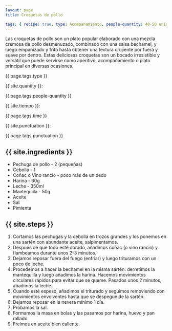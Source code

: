 ```yaml
---
layout: page
title: Croquetas de pollo

tags: { recipe: true, type: Acompanamiento, people-quantity: 40-50 unidades, time: 1h + 1 día de reposo, punctuation: 5🏆 }
---
```


<p class="recipe-description">Las croquetas de pollo son un plato popular elaborado con una mezcla cremosa de pollo desmenuzado, combinado con una salsa bechamel, y luego empanizado y frito hasta obtener una textura crujiente por fuera y suave por dentro. Estas deliciosas croquetas son un bocado irresistible y versátil que puede servirse como aperitivo, acompañamiento o plato principal en diversas ocasiones.</p>

<div class="recipe-information">
    <div><p class="{{ page.tags.type }}">{{ page.tags.type }}</p></div>
    <div><p>{{ site.quantity }}:</p> {{ page.tags.people-quantity }}</div>
    <div><p>{{ site.tiempo }}:</p> {{ page.tags.time }}</div>
    <div><p>{{ site.punctuation }}:</p> {{ page.tags.punctuation }}</div>
</div>

## {{ site.ingredients }}

* Pechuga de pollo - 2 (pequeñas)
* Cebolla - 1
* Coñac o Vino rancio - poco más de un dedo
* Harina - 60g
* Leche - 350ml
* Mantequilla - 50g
* Aceite
* Sal
* Pimienta

## {{ site.steps }}

1. Cortamos las pechugas y la cebolla en trozos grandes y los ponemos en una sartén con abundante aceite, salpimentamos.
2. Después de que todo esté dorado, añadimos coñac (o vino rancio) y flambeamos durante unos 2-3 minutos.
3. Dejamos reposar fuera del fuego (enfriar) y luego trituramos con un poco de leche.
4. Procedemos a hacer la bechamel en la misma sartén: derretimos la mantequilla y luego añadimos la harina. Hacemos
   movimientos circulares rápidos para evitar que se queme. Pasados unos 2 minutos, añadimos la leche.
5. Cuando esté espeso, añadimos el triturado y seguimos removiendo con movimientos envolventes hasta que se despegue de
   la sartén.
6. Dejamos reposar en la nevera mínimo 1 día.
7. Probamos la sal.
8. Formamos la masa en bolas y las pasamos por harina, huevo y pan rallado.
9. Freímos en aceite bien caliente.